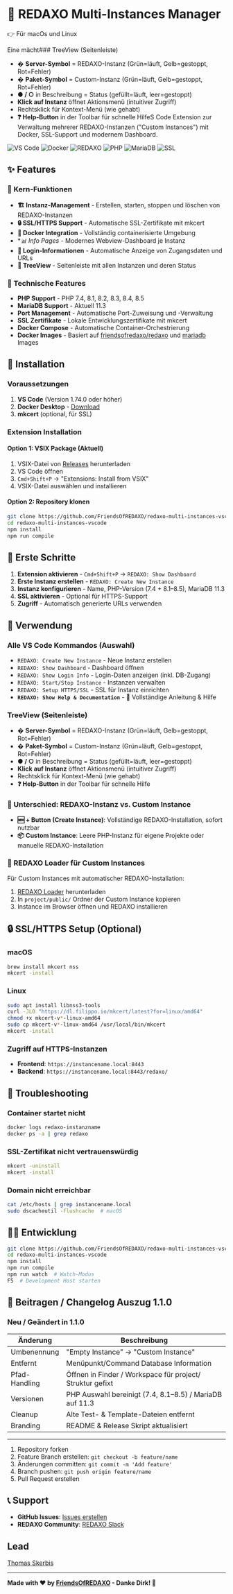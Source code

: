 # 🚀 REDAXO Multi-Instances Manager 

👉 Für macOs und Linux

Eine mächt### TreeView (Seitenleiste)
- �️ **Server-Symbol** = REDAXO-Instanz (Grün=läuft, Gelb=gestoppt, Rot=Fehler)
- � **Paket-Symbol** = Custom-Instanz (Grün=läuft, Gelb=gestoppt, Rot=Fehler)
- **● / ○** in Beschreibung = Status (gefüllt=läuft, leer=gestoppt)
- **Klick auf Instanz** öffnet Aktionsmenü (intuitiver Zugriff)
- Rechtsklick für Kontext-Menü (wie gehabt)
- **❓ Help-Button** in der Toolbar für schnelle HilfeS Code Extension zur Verwaltung mehrerer REDAXO-Instanzen ("Custom Instances") mit Docker, SSL-Support und modernem Dashboard.

![VS Code](https://img.shields.io/badge/VS%20Code-Extension-blue?style=flat-square&logo=visual-studio-code)
![Docker](https://img.shields.io/badge/Docker-Required-blue?style=flat-square&logo=docker)
![REDAXO](https://img.shields.io/badge/REDAXO-5.x-green?style=flat-square)
![PHP](https://img.shields.io/badge/PHP-7.4%20|%208.1--8.5-purple?style=flat-square&logo=php)
![MariaDB](https://img.shields.io/badge/MariaDB-11.3-blue?style=flat-square)
![SSL](https://img.shields.io/badge/SSL-mkcert-orange?style=flat-square&logo=letsencrypt)

## ✨ Features

### 🎯 Kern-Funktionen
- **🏗️ Instanz-Management** - Erstellen, starten, stoppen und löschen von REDAXO-Instanzen
- **🔒 SSL/HTTPS Support** - Automatische SSL-Zertifikate mit mkcert
- **🐳 Docker Integration** - Vollständig containerisierte Umgebung
- **📊 Info Pages* - Modernes Webview-Dashboard je Instanz
- **🔑 Login-Informationen** - Automatische Anzeige von Zugangsdaten und URLs
- **📱 TreeView** - Seitenleiste mit allen Instanzen und deren Status

### 🔧 Technische Features
- **PHP Support** - PHP 7.4, 8.1, 8.2, 8.3, 8.4, 8.5
- **MariaDB Support** - Aktuell 11.3
- **Port Management** - Automatische Port-Zuweisung und -Verwaltung
- **SSL Zertifikate** - Lokale Entwicklungszertifikate mit mkcert
- **Docker Compose** - Automatische Container-Orchestrierung
- **Docker Images** - Basiert auf [friendsofredaxo/redaxo](https://github.com/FriendsOfREDAXO/docker-redaxo) und [mariadb](https://hub.docker.com/_/mariadb) Images

## 🚀 Installation

### Voraussetzungen

1. **VS Code** (Version 1.74.0 oder höher)
2. **Docker Desktop** - [Download](https://www.docker.com/products/docker-desktop)
3. **mkcert** (optional, für SSL)

### Extension Installation

#### Option 1: VSIX Package (Aktuell)
1. VSIX-Datei von [Releases](https://github.com/FriendsOfREDAXO/redaxo-multi-instances-vscode/releases) herunterladen
2. VS Code öffnen
3. `Cmd+Shift+P` → "Extensions: Install from VSIX"
4. VSIX-Datei auswählen und installieren

#### Option 2: Repository klonen
```bash
git clone https://github.com/FriendsOfREDAXO/redaxo-multi-instances-vscode.git
cd redaxo-multi-instances-vscode
npm install
npm run compile
```

## 🏁 Erste Schritte

1. **Extension aktivieren** - `Cmd+Shift+P` → `REDAXO: Show Dashboard`
2. **Erste Instanz erstellen** - `REDAXO: Create New Instance`
3. **Instanz konfigurieren** - Name, PHP-Version (7.4 + 8.1–8.5), MariaDB 11.3
4. **SSL aktivieren** - Optional für HTTPS-Support
5. **Zugriff** - Automatisch generierte URLs verwenden

## 📖 Verwendung

### Alle VS Code Kommandos (Auswahl)
- `REDAXO: Create New Instance` - Neue Instanz erstellen
- `REDAXO: Show Dashboard` - Dashboard öffnen
- `REDAXO: Show Login Info` - Login-Daten anzeigen (inkl. DB-Zugang)
- `REDAXO: Start/Stop Instance` - Instanzen verwalten
- `REDAXO: Setup HTTPS/SSL` - SSL für Instanz einrichten
- **`REDAXO: Show Help & Documentation`** - 📖 Vollständige Anleitung & Hilfe

### TreeView (Seitenleiste)
- �️ **Server-Symbol** = REDAXO-Instanz (Grün=läuft, Gelb=gestoppt, Rot=Fehler)
- � **Paket-Symbol** = Custom-Instanz (Grün=läuft, Gelb=gestoppt, Rot=Fehler)
- **● / ○** in Beschreibung = Status (gefüllt=läuft, leer=gestoppt)
- **Klick auf Instanz** öffnet Aktionsmenü (intuitiver Zugriff)
- Rechtsklick für Kontext-Menü (wie gehabt)
- **❓ Help-Button** in der Toolbar für schnelle Hilfe

### 🎯 Unterschied: REDAXO-Instanz vs. Custom Instance
- **🆕 + Button (Create Instance)**: Vollständige REDAXO-Installation, sofort nutzbar
- **📦 Custom Instance**: Leere PHP-Instanz für eigene Projekte oder manuelle REDAXO-Installation

### 🚀 REDAXO Loader für Custom Instances
Für Custom Instances mit automatischer REDAXO-Installation:
1. [REDAXO Loader](https://redaxo.org/loader) herunterladen
2. In `project/public/` Ordner der Custom Instance kopieren
3. Instance im Browser öffnen und REDAXO installieren

## 🔒 SSL/HTTPS Setup (Optional)

### macOS
```bash
brew install mkcert nss
mkcert -install
```

### Linux
```bash
sudo apt install libnss3-tools
curl -JLO "https://dl.filippo.io/mkcert/latest?for=linux/amd64"
chmod +x mkcert-v*-linux-amd64
sudo cp mkcert-v*-linux-amd64 /usr/local/bin/mkcert
mkcert -install
```

### Zugriff auf HTTPS-Instanzen
- **Frontend**: `https://instancename.local:8443`
- **Backend**: `https://instancename.local:8443/redaxo/`

## 🔧 Troubleshooting

### Container startet nicht
```bash
docker logs redaxo-instanzname
docker ps -a | grep redaxo
```

### SSL-Zertifikat nicht vertrauenswürdig
```bash
mkcert -uninstall
mkcert -install
```

### Domain nicht erreichbar
```bash
cat /etc/hosts | grep instancename.local
sudo dscacheutil -flushcache  # macOS
```

## 👨‍💻 Entwicklung

```bash
git clone https://github.com/FriendsOfREDAXO/redaxo-multi-instances-vscode.git
cd redaxo-multi-instances-vscode
npm install
npm run compile
npm run watch  # Watch-Modus
F5  # Development Host starten
```

## 🤝 Beitragen / Changelog Auszug 1.1.0

### Neu / Geändert in 1.1.0
| Änderung | Beschreibung |
|----------|--------------|
| Umbenennung | "Empty Instance" → "Custom Instance" |
| Entfernt | Menüpunkt/Command Database Information |
| Pfad-Handling | Öffnen in Finder / Workspace für project/ Struktur gefixt |
| Versionen | PHP Auswahl bereinigt (7.4, 8.1–8.5) / MariaDB auf 11.3 |
| Cleanup | Alte Test- & Template-Dateien entfernt |
| Branding | README & Release Skript aktualisiert |

---

1. Repository forken
2. Feature Branch erstellen: `git checkout -b feature/name`
3. Änderungen committen: `git commit -m 'Add feature'`
4. Branch pushen: `git push origin feature/name`
5. Pull Request erstellen

## 📞 Support

- **GitHub Issues**: [Issues erstellen](https://github.com/FriendsOfREDAXO/redaxo-multi-instances-vscode/issues)
- **REDAXO Community**: [REDAXO Slack](https://redaxo.org/slack/)

## Lead

[Thomas Skerbis](https://github.com/skerbis)

---

**Made with ❤️ by [FriendsOfREDAXO](https://github.com/FriendsOfREDAXO) - Danke Dirk! 🙏**
